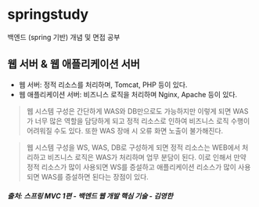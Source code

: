 # springstudy
백엔드 (spring 기반) 개념 및 면접 공부

## 웹 서버 & 웹 애플리케이션 서버

- 웹 서버: 정적 리소스를 처리하며, Tomcat, PHP 등이 있다.
- 웹 애플리케이션 서버: 비즈니스 로직을 처리하며 Nginx, Apache 등이 있다.

> 웹 시스템 구성은 간단하게 WAS와 DB만으로도 가능하지만 이렇게 되면 WAS가 너무 많은 역할을 담당하게 되고 정적 리소스로 인하여 비즈니스 로직 수행이 어려워질 수도 있다. 또한 WAS 장애 시 오류 화면 노출이 불가해진다.

> 웹 시스템 구성을 WS, WAS, DB로 구성하게 되면 정적 리소스는 WEB에서 처리하고 비즈니스 로직은 WAS가 처리하며 업무 분담이 된다. 이로 인해서 만약 정적 리소스가 많이 사용되면 WS를 증설하고 애플리케이션 리소스가 많이 사용되면 WAS를 증설하면 된다는 장점이 있다.


##### 출처: 스프링 MVC 1편 - 백엔드 웹 개발 핵심 기술 - 김영한
